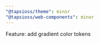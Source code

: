 ```yaml
---
"@tapsioss/theme": minor
"@tapsioss/web-components": minor
---
```


Feature: add gradient color tokens

